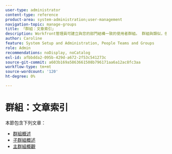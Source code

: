 ```yaml
---
user-type: administrator
content-type: reference
product-area: system-administration;user-management
navigation-topic: manage-groups
title: 「群組：文章索引」
description: Workfront管理員可建立與您的部門結構一致的使用者群組。 群組與類似，但與團隊和公司不同。 Workfront管理員會授予群組對其需要工作和溝通的Workfront區域的存取權。 然後，每個群組都可以將其Workfront資訊（例如，使用者、範本和自訂表格）和專案與其他部門的資訊分開。 每個群組至少需要一個群組管理員。 群組管理員可以使用「群組」頁面在一個位置管理其群組。 您最多可以在一個群組下建立14層子群組。
author: Caroline
feature: System Setup and Administration, People Teams and Groups
role: Admin
recommendations: noDisplay, noCatalog
exl-id: afbbdda2-095b-429d-a672-2f53c541273c
source-git-commit: a603b169a5863661508b796171aa6a12ac8fc3aa
workflow-type: tm+mt
source-wordcount: '120'
ht-degree: 0%

---
```


# 群組：文章索引

本節包含下列文章：

* [群組概述](../../../administration-and-setup/manage-groups/groups-overview/groups.md)
* [子群組概述](../../../administration-and-setup/manage-groups/groups-overview/subgroups.md)
* [主群組概觀](../../../administration-and-setup/manage-groups/groups-overview/home-groups.md)
